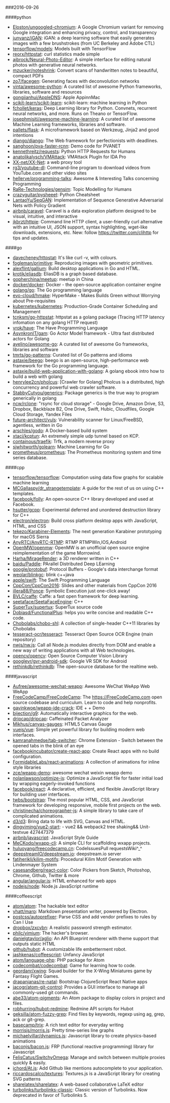 ###2016-09-26

####python
* [Eloston/ungoogled-chromium](https://github.com/Eloston/ungoogled-chromium): A Google Chromium variant for removing Google integration and enhancing privacy, control, and transparency
* [junyanz/iGAN](https://github.com/junyanz/iGAN): iGAN: a deep learning software that easily generates images with a few brushstrokes (from UC Berkeley and Adobe CTL)
* [tensorflow/models](https://github.com/tensorflow/models): Models built with TensorFlow
* [reorx/httpstat](https://github.com/reorx/httpstat): curl statistics made simple
* [ajbrock/Neural-Photo-Editor](https://github.com/ajbrock/Neural-Photo-Editor): A simple interface for editing natural photos with generative neural networks.
* [mzucker/noteshrink](https://github.com/mzucker/noteshrink): Convert scans of handwritten notes to beautiful, compact PDFs
* [zo7/facegen](https://github.com/zo7/facegen): Generating faces with deconvolution networks
* [vinta/awesome-python](https://github.com/vinta/awesome-python): A curated list of awesome Python frameworks, libraries, software and resources
* [gongjianhui/AppleDNS](https://github.com/gongjianhui/AppleDNS): Apple AppinnMac 
* [scikit-learn/scikit-learn](https://github.com/scikit-learn/scikit-learn): scikit-learn: machine learning in Python
* [fchollet/keras](https://github.com/fchollet/keras): Deep Learning library for Python. Convnets, recurrent neural networks, and more. Runs on Theano or TensorFlow.
* [josephmisiti/awesome-machine-learning](https://github.com/josephmisiti/awesome-machine-learning): A curated list of awesome Machine Learning frameworks, libraries and software.
* [pallets/flask](https://github.com/pallets/flask): A microframework based on Werkzeug, Jinja2 and good intentions
* [django/django](https://github.com/django/django): The Web framework for perfectionists with deadlines.
* [sanghoon/pva-faster-rcnn](https://github.com/sanghoon/pva-faster-rcnn): Demo code for PVANET
* [kennethreitz/requests](https://github.com/kennethreitz/requests): Python HTTP Requests for Humans
* [anatolikalysch/VMAttack](https://github.com/anatolikalysch/VMAttack): VMAttack PlugIn for IDA Pro
* [XX-net/XX-Net](https://github.com/XX-net/XX-Net): a web proxy tool
* [rg3/youtube-dl](https://github.com/rg3/youtube-dl): Command-line program to download videos from YouTube.com and other video sites
* [hellerve/programming-talks](https://github.com/hellerve/programming-talks): Awesome & Interesting Talks concerning Programming
* [RaRe-Technologies/gensim](https://github.com/RaRe-Technologies/gensim): Topic Modelling for Humans
* [crazyguitar/pysheeet](https://github.com/crazyguitar/pysheeet): Python Cheatsheet
* [LantaoYu/SeqGAN](https://github.com/LantaoYu/SeqGAN): Implementation of Sequence Generative Adversarial Nets with Policy Gradient
* [airbnb/caravel](https://github.com/airbnb/caravel): Caravel is a data exploration platform designed to be visual, intuitive, and interactive
* [jkbrzt/httpie](https://github.com/jkbrzt/httpie): Command line HTTP client, a user-friendly curl alternative with an intuitive UI, JSON support, syntax highlighting, wget-like downloads, extensions, etc. New: follow https://twitter.com/clihttp for tips and updates.

####go
* [davecheney/httpstat](https://github.com/davecheney/httpstat): It's like curl -v, with colours.
* [fogleman/primitive](https://github.com/fogleman/primitive): Reproducing images with geometric primitives.
* [alexflint/gallium](https://github.com/alexflint/gallium): Build desktop applications in Go and HTML.
* [krotik/eliasdb](https://github.com/krotik/eliasdb): EliasDB is a graph based database.
* [gopherchina/meetup](https://github.com/gopherchina/meetup): meetup in China
* [docker/docker](https://github.com/docker/docker): Docker - the open-source application container engine
* [golang/go](https://github.com/golang/go): The Go programming language
* [evo-cloud/hmake](https://github.com/evo-cloud/hmake): HyperMake - Makes Builds Green without Worrying about Pre-requisites
* [kubernetes/kubernetes](https://github.com/kubernetes/kubernetes): Production-Grade Container Scheduling and Management
* [tcnksm/go-httpstat](https://github.com/tcnksm/go-httpstat): httpstat as a golang package (Tracing HTTP latency infomation on any golang HTTP request)
* [vrok/have](https://github.com/vrok/have): The Have Programming Language
* [AsynkronIT/gam](https://github.com/AsynkronIT/gam): Go Actor Model framework - Ultra fast distributed actors for Golang
* [avelino/awesome-go](https://github.com/avelino/awesome-go): A curated list of awesome Go frameworks, libraries and software
* [tmrts/go-patterns](https://github.com/tmrts/go-patterns): Curated list of Go patterns and idioms
* [astaxie/beego](https://github.com/astaxie/beego): beego is an open-source, high-performance web framework for the Go programming language.
* [astaxie/build-web-application-with-golang](https://github.com/astaxie/build-web-application-with-golang): A golang ebook intro how to build a web with golang
* [henrylee2cn/pholcus](https://github.com/henrylee2cn/pholcus): [Crawler for Golang] Pholcus is a distributed, high concurrency and powerful web crawler software.
* [StabbyCutyou/generics](https://github.com/StabbyCutyou/generics): Package generics is the true way to program generically in golang
* [ncw/rclone](https://github.com/ncw/rclone): "rsync for cloud storage" - Google Drive, Amazon Drive, S3, Dropbox, Backblaze B2, One Drive, Swift, Hubic, Cloudfiles, Google Cloud Storage, Yandex Files
* [future-architect/vuls](https://github.com/future-architect/vuls): Vulnerability scanner for Linux/FreeBSD, agentless, written in Go
* [arschles/godo](https://github.com/arschles/godo): A Docker-based build system
* [xtaci/kcptun](https://github.com/xtaci/kcptun): An extremely simple udp tunnel based on KCP.
* [containous/traefik](https://github.com/containous/traefik): Trfk, a modern reverse proxy
* [sjwhitworth/golearn](https://github.com/sjwhitworth/golearn): Machine Learning for Go
* [prometheus/prometheus](https://github.com/prometheus/prometheus): The Prometheus monitoring system and time series database.

####cpp
* [tensorflow/tensorflow](https://github.com/tensorflow/tensorflow): Computation using data flow graphs for scalable machine learning
* [MCGallaspy/dr_strangetemplate](https://github.com/MCGallaspy/dr_strangetemplate): A guide for the rest of us on using C++ templates.
* [facebook/folly](https://github.com/facebook/folly): An open-source C++ library developed and used at Facebook.
* [hsutter/gcpp](https://github.com/hsutter/gcpp): Experimental deferred and unordered destruction library for C++
* [electron/electron](https://github.com/electron/electron): Build cross platform desktop apps with JavaScript, HTML, and CSS
* [tekezo/Karabiner-Elements](https://github.com/tekezo/Karabiner-Elements): The next generation Karabiner prototyping for macOS Sierra
* [AnyRTC/AnyRTC-RTMP](https://github.com/AnyRTC/AnyRTC-RTMP): RTMP RTMPWin,IOS,Android
* [OpenMW/openmw](https://github.com/OpenMW/openmw): OpenMW is an unofficial open source engine reimplementation of the game Morrowind.
* [Harha/MirageRender](https://github.com/Harha/MirageRender): a 3D renderer written in C++
* [baidu/Paddle](https://github.com/baidu/Paddle): PArallel Distributed Deep LEarning
* [google/protobuf](https://github.com/google/protobuf): Protocol Buffers - Google's data interchange format
* [weolar/blinkgc](https://github.com/weolar/blinkgc): blink c++java
* [apple/swift](https://github.com/apple/swift): The Swift Programming Language
* [CppCon/CppCon2016](https://github.com/CppCon/CppCon2016): Slides and other materials from CppCon 2016
* [illera88/Ponce](https://github.com/illera88/Ponce): Symbolic Execution just one-click away!
* [BVLC/caffe](https://github.com/BVLC/caffe): Caffe: a fast open framework for deep learning.
* [seetaface/SeetaFaceEngine](https://github.com/seetaface/SeetaFaceEngine): C++
* [SuperTux/supertux](https://github.com/SuperTux/supertux): SuperTux source code
* [Dobiasd/FunctionalPlus](https://github.com/Dobiasd/FunctionalPlus): helps you write concise and readable C++ code.
* [Chobolabs/chobo-shl](https://github.com/Chobolabs/chobo-shl): A collection of single-header C++11 libraries by Chobolabs
* [tesseract-ocr/tesseract](https://github.com/tesseract-ocr/tesseract): Tesseract Open Source OCR Engine (main repository)
* [nwjs/nw.js](https://github.com/nwjs/nw.js): Call all Node.js modules directly from DOM and enable a new way of writing applications with all Web technologies.
* [opencv/opencv](https://github.com/opencv/opencv): Open Source Computer Vision Library
* [googlevr/gvr-android-sdk](https://github.com/googlevr/gvr-android-sdk): Google VR SDK for Android
* [rethinkdb/rethinkdb](https://github.com/rethinkdb/rethinkdb): The open-source database for the realtime web.

####javascript
* [Aufree/awesome-wechat-weapp](https://github.com/Aufree/awesome-wechat-weapp):  Awesome WeChat WeApp Web WeApp 
* [FreeCodeCamp/FreeCodeCamp](https://github.com/FreeCodeCamp/FreeCodeCamp): The https://FreeCodeCamp.com open source codebase and curriculum. Learn to code and help nonprofits.
* [gavinkwoe/weapp-ide-crack](https://github.com/gavinkwoe/weapp-ide-crack): IDE +  + Demo
* [bijection/g9](https://github.com/bijection/g9): Automatically interactive graphics for the web. 
* [dripcap/dripcap](https://github.com/dripcap/dripcap):  Caffeinated Packet Analyzer
* [Mikhus/canvas-gauges](https://github.com/Mikhus/canvas-gauges): HTML5 Canvas Gauge
* [vuejs/vue](https://github.com/vuejs/vue): Simple yet powerful library for building modern web interfaces.
* [kamranahmedse/tab-switcher](https://github.com/kamranahmedse/tab-switcher): Chrome Extension - Switch between the opened tabs in the blink of an eye
* [facebookincubator/create-react-app](https://github.com/facebookincubator/create-react-app): Create React apps with no build configuration.
* [FormidableLabs/react-animations](https://github.com/FormidableLabs/react-animations): A collection of animations for inline style libraries
* [zce/weapp-demo](https://github.com/zce/weapp-demo): awesome wechat weixin weapp demo
* [nolanlawson/optimize-js](https://github.com/nolanlawson/optimize-js): Optimize a JavaScript file for faster initial load by wrapping eagerly-invoked functions
* [facebook/react](https://github.com/facebook/react): A declarative, efficient, and flexible JavaScript library for building user interfaces.
* [twbs/bootstrap](https://github.com/twbs/bootstrap): The most popular HTML, CSS, and JavaScript framework for developing responsive, mobile first projects on the web.
* [christinecha/choreographer-js](https://github.com/christinecha/choreographer-js): A simple library to take care of complicated animations.
* [d3/d3](https://github.com/d3/d3): Bring data to life with SVG, Canvas and HTML. 
* [dingyiming/vue2-start](https://github.com/dingyiming/vue2-start):  - vue2 && webpack2 tree shaking&& Unit-testvue 427447379 
* [airbnb/javascript](https://github.com/airbnb/javascript): JavaScript Style Guide
* [MeCKodo/wxapp-cli](https://github.com/MeCKodo/wxapp-cli): A simple CLI for scaffolding wxapp projects.
* [huluoyang/freecodecamp.cn](https://github.com/huluoyang/freecodecamp.cn): CodeIssuesPull requestsWiki^_^
* [deepstreamIO/deepstream.io](https://github.com/deepstreamIO/deepstream.io): deepstream.io server
* [fatiherikli/kilim-motifs](https://github.com/fatiherikli/kilim-motifs): Procedural Kilim Motif Generation with Lindenmayer System
* [casesandberg/react-color](https://github.com/casesandberg/react-color):  Color Pickers from Sketch, Photoshop, Chrome, Github, Twitter & more
* [angular/angular.js](https://github.com/angular/angular.js): HTML enhanced for web apps
* [nodejs/node](https://github.com/nodejs/node): Node.js JavaScript runtime 

####coffeescript
* [atom/atom](https://github.com/atom/atom): The hackable text editor
* [yhatt/marp](https://github.com/yhatt/marp): Markdown presentation writer, powered by Electron.
* [postcss/autoprefixer](https://github.com/postcss/autoprefixer): Parse CSS and add vendor prefixes to rules by Can I Use
* [dropbox/zxcvbn](https://github.com/dropbox/zxcvbn): A realistic password strength estimator.
* [philc/vimium](https://github.com/philc/vimium): The hacker's browser.
* [danielgtaylor/aglio](https://github.com/danielgtaylor/aglio): An API Blueprint renderer with theme support that outputs static HTML
* [github/hubot](https://github.com/github/hubot): A customizable life embetterment robot.
* [jashkenas/coffeescript](https://github.com/jashkenas/coffeescript): Unfancy JavaScript
* [atom/language-php](https://github.com/atom/language-php): PHP package for Atom
* [codecombat/codecombat](https://github.com/codecombat/codecombat): Game for learning how to code.
* [geordanr/xwing](https://github.com/geordanr/xwing): Squad builder for the X-Wing Miniatures game by Fantasy Flight Games.
* [drapanjanas/re-natal](https://github.com/drapanjanas/re-natal): Bootstrap ClojureScript React Native apps
* [jacogr/atom-git-control](https://github.com/jacogr/atom-git-control): Provides a GUI interface to manage all commonly-used git commands.
* [abe33/atom-pigments](https://github.com/abe33/atom-pigments): An Atom package to display colors in project and files.
* [robhurring/hubot-redmine](https://github.com/robhurring/hubot-redmine): Redmine API scripts for Hubot
* [geksilla/atom-fuzzy-grep](https://github.com/geksilla/atom-fuzzy-grep): Find files by keywords, regexp using ag, grep, ack or git-grep.
* [basecamp/trix](https://github.com/basecamp/trix): A rich text editor for everyday writing
* [morrisjs/morris.js](https://github.com/morrisjs/morris.js): Pretty time-series line graphs
* [michaelvillar/dynamics.js](https://github.com/michaelvillar/dynamics.js): Javascript library to create physics-based animations
* [baconjs/bacon.js](https://github.com/baconjs/bacon.js): FRP (functional reactive programming) library for Javascript
* [FelisCatus/SwitchyOmega](https://github.com/FelisCatus/SwitchyOmega): Manage and switch between multiple proxies quickly & easily.
* [ichord/At.js](https://github.com/ichord/At.js): Add Github like mentions autocomplete to your application.
* [riccardoscalco/textures](https://github.com/riccardoscalco/textures): Textures.js is a JavaScript library for creating SVG patterns
* [sharelatex/sharelatex](https://github.com/sharelatex/sharelatex): A web-based collaborative LaTeX editor
* [turbolinks/turbolinks-classic](https://github.com/turbolinks/turbolinks-classic): Classic version of Turbolinks. Now deprecated in favor of Turbolinks 5.
